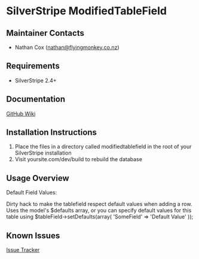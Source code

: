 SilverStripe ModifiedTableField
===================================


Maintainer Contacts
-------------------
* Nathan Cox (<nathan@flyingmonkey.co.nz>)

Requirements
------------
* SilverStripe 2.4+

Documentation
-------------
[GitHub Wiki](https://github.com/nathancox/silverstripe-modifiedtablefield)

Installation Instructions
-------------------------

1. Place the files in a directory called modifiedtablefield in the root of your SilverStripe installation
2. Visit yoursite.com/dev/build to rebuild the database

Usage Overview
--------------

Default Field Values:

Dirty hack to make the tablefield respect default values when adding a row.
Uses the model's $defaults array, or you can specify default values for this table using $tableField->setDefaults(array(
	'SomeField' => 'Default Value'
));


Known Issues
------------
[Issue Tracker](https://github.com/nathancox/silverstripe-modifiedtablefield/issues)